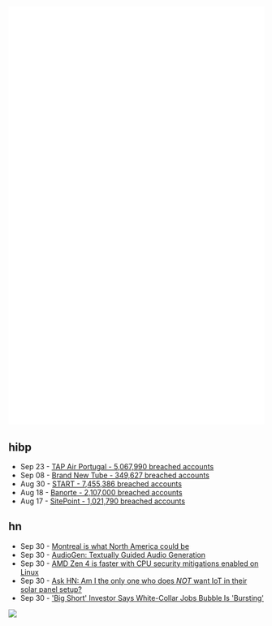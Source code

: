![Metrics](https://raw.githubusercontent.com/phixion/phixion/master/metrics.svg)

## hibp

<!--
for https://github.com/phixion/phixion/blob/main/.github/workflows/feeds.yml
-->
<!--START_SECTION:haveibeenpwnd-->
- Sep 23 - [TAP Air Portugal - 5,067,990 breached accounts](https://haveibeenpwned.com/PwnedWebsites#TAPAirPortugal)
- Sep 08 - [Brand New Tube - 349,627 breached accounts](https://haveibeenpwned.com/PwnedWebsites#BrandNewTube)
- Aug 30 - [START - 7,455,386 breached accounts](https://haveibeenpwned.com/PwnedWebsites#Start)
- Aug 18 - [Banorte - 2,107,000 breached accounts](https://haveibeenpwned.com/PwnedWebsites#Banorte)
- Aug 17 - [SitePoint - 1,021,790 breached accounts](https://haveibeenpwned.com/PwnedWebsites#SitePoint)
<!--END_SECTION:haveibeenpwnd-->

## hn

<!--
for https://github.com/phixion/phixion/blob/main/.github/workflows/feeds.yml
-->
<!--START_SECTION:hn-->
- Sep 30 - [Montreal is what North America could be](http://www.loukidelis.com/on-montreal.html)
- Sep 30 - [AudioGen: Textually Guided Audio Generation](https://felixkreuk.github.io/text2audio_arxiv_samples/)
- Sep 30 - [AMD Zen 4 is faster with CPU security mitigations enabled on Linux](https://www.phoronix.com/news/AMD-Zen-4-Mitigations-Off)
- Sep 30 - [Ask HN: Am I the only one who does *NOT* want IoT in their solar panel setup?](https://news.ycombinator.com/item?id=33038829)
- Sep 30 - ['Big Short' Investor Says White-Collar Jobs Bubble Is 'Bursting'](https://seekingalpha.com/article/4543813-big-short-says-white-collar-jobs-bubble-is-bursting-spy-implications)
<!--END_SECTION:hn-->

<!--
for https://yhype.me
-->
![](https://hit.yhype.me/github/profile?user_id=13013670)
